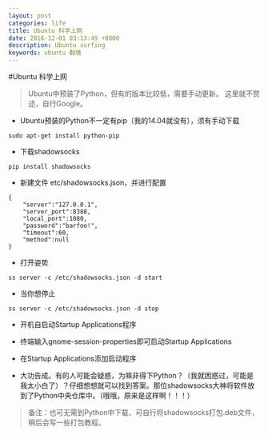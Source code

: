 ```yaml
---
layout: post
categories: life
title: Ubuntu 科学上网
date: 2016-12-01 03:13:49 +0800
description: Ubuntu surfing
keywords: ubuntu 翻墙
---
```



#Ubuntu 科学上网

> Ubuntu中预装了Python，但有的版本比较低，需要手动更新。
这里就不赘述，自行Google。

- Ubuntu预装的Python不一定有pip（我的14.04就没有），须有手动下载

```shell
sudo apt-get install python-pip
```
- 下载shadowsocks

```shell
pip install shadowsocks
```
- 新建文件 etc/shadowsocks.json，并进行配置

```shell
{
    "server":"127.0.0.1",
    "server_port":8388,
    "local_port":1080,
    "password":"barfoo!",
    "timeout":60,
    "method":null
}
```
- 打开姿势

```shell
ss server -c /etc/shadowsocks.json -d start
```
- 当你想停止

```shell
ss server -c /etc/shadowsocks.json -d stop
```
- 开机自启动Startup Applications程序

- 终端输入gnome-session-properties即可启动Startup Applications
- 在Startup Applications添加启动程序


- 大功告成。有的人可能会疑惑，为嘛非得下Python？（我就困惑过，可能是我太小白了）？仔细想想就可以找到答案。那位shadowsocks大神将软件放到了Python中央仓库中。（哦哦，原来是这样啊！！！）

> 备注：也可无需到Python中下载，可自行将shadowsocks打包.deb文件，稍后会写一些打包教程。
